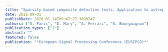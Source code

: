 ```yaml
---
title: "Sparsity-based composite detection tests. Application to astrophysical hyperspectral data"
date: 2011-09-01
publishDate: 2020-01-14T09:47:27.309024Z
authors: ["S. Paris", "D. Mary", "A. Ferrari", "S. Bourguignon"]
publication_types: ["1"]
abstract: ""
featured: false
publication: "*European Signal Processing Conference (EUSIPCO)*"
---
```



